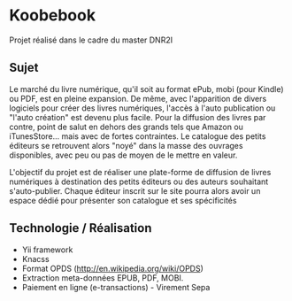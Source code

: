 Koobebook
=====================

Projet réalisé dans le cadre du master DNR2I


Sujet
-----------------

Le marché du livre numérique, qu'il soit au format ePub, mobi (pour Kindle) ou PDF, est en pleine expansion. De même, avec l'apparition de divers logiciels pour créer des livres numériques, l'accès à l'auto publication ou "l'auto création" est devenu plus facile. Pour la diffusion des livres par contre, point de salut en dehors des grands tels que Amazon ou iTunesStore... mais avec de fortes contraintes. Le catalogue des petits éditeurs se retrouvent alors "noyé" dans la masse des ouvrages disponibles, avec peu ou pas de moyen de le mettre en valeur.

L'objectif du projet est de réaliser une plate-forme de diffusion de livres numériques à destination des petits éditeurs ou des auteurs souhaitant s'auto-publier. Chaque éditeur inscrit sur le site pourra alors avoir un espace dédié pour présenter son catalogue et ses spécificités


Technologie / Réalisation
-----------------
* Yii framework 
* Knacss 
* Format OPDS (http://en.wikipedia.org/wiki/OPDS)
* Extraction meta-données EPUB, PDF, MOBI.
* Paiement en ligne (e-transactions) - Virement Sepa
